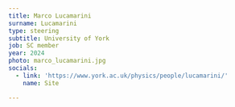 ```yaml
---
title: Marco Lucamarini
surname: Lucamarini
type: steering
subtitle: University of York
job: SC member
year: 2024
photo: marco_lucamarini.jpg
socials:
  - link: 'https://www.york.ac.uk/physics/people/lucamarini/'
    name: Site

---
```

